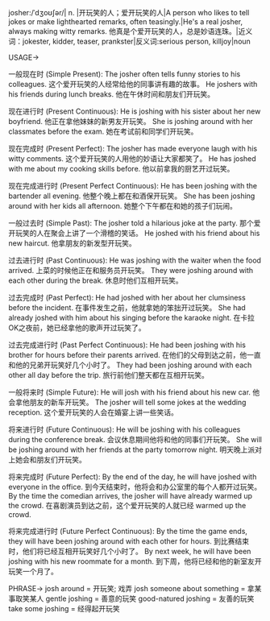 josher:/ˈdʒoʊʃər/| n. |开玩笑的人；爱开玩笑的人|A person who likes to tell jokes or make lighthearted remarks, often teasingly.|He's a real josher, always making witty remarks. 他真是个爱开玩笑的人，总是妙语连珠。|近义词：jokester, kidder, teaser, prankster|反义词:serious person, killjoy|noun

USAGE->

一般现在时 (Simple Present):
The josher often tells funny stories to his colleagues.  这个爱开玩笑的人经常给他的同事讲有趣的故事。
He joshers with his friends during lunch breaks. 他在午休时间和朋友们开玩笑。

现在进行时 (Present Continuous):
He is joshing with his sister about her new boyfriend. 他正在拿他妹妹的新男友开玩笑。
She is joshing around with her classmates before the exam. 她在考试前和同学们开玩笑。

现在完成时 (Present Perfect):
The josher has made everyone laugh with his witty comments.  这个爱开玩笑的人用他的妙语让大家都笑了。
He has joshed with me about my cooking skills before. 他以前拿我的厨艺开过玩笑。

现在完成进行时 (Present Perfect Continuous):
He has been joshing with the bartender all evening. 他整个晚上都在和酒保开玩笑。
She has been joshing around with her kids all afternoon. 她整个下午都在和她的孩子们玩闹。

一般过去时 (Simple Past):
The josher told a hilarious joke at the party.  那个爱开玩笑的人在聚会上讲了一个滑稽的笑话。
He joshed with his friend about his new haircut. 他拿朋友的新发型开玩笑。


过去进行时 (Past Continuous):
He was joshing with the waiter when the food arrived.  上菜的时候他正在和服务员开玩笑。
They were joshing around with each other during the break. 休息时他们互相开玩笑。

过去完成时 (Past Perfect):
He had joshed with her about her clumsiness before the incident.  在事件发生之前，他就拿她的笨拙开过玩笑。
She had already joshed with him about his singing before the karaoke night. 在卡拉OK之夜前，她已经拿他的歌声开过玩笑了。


过去完成进行时 (Past Perfect Continuous):
He had been joshing with his brother for hours before their parents arrived. 在他们的父母到达之前，他一直和他的兄弟开玩笑好几个小时了。
They had been joshing around with each other all day before the trip. 旅行前他们整天都在互相开玩笑。

一般将来时 (Simple Future):
He will josh with his friend about his new car. 他会拿他朋友的新车开玩笑。
The josher will tell some jokes at the wedding reception.  这个爱开玩笑的人会在婚宴上讲一些笑话。

将来进行时 (Future Continuous):
He will be joshing with his colleagues during the conference break.  会议休息期间他将和他的同事们开玩笑。
She will be joshing around with her friends at the party tomorrow night. 明天晚上派对上她会和朋友们开玩笑。

将来完成时 (Future Perfect):
By the end of the day, he will have joshed with everyone in the office.  到今天结束时，他将会和办公室里的每个人都开过玩笑。
By the time the comedian arrives, the josher will have already warmed up the crowd.  在喜剧演员到达之前，这个爱开玩笑的人就已经 warmed up the crowd.


将来完成进行时 (Future Perfect Continuous):
By the time the game ends, they will have been joshing around with each other for hours.  到比赛结束时，他们将已经互相开玩笑好几个小时了。
By next week, he will have been joshing with his new roommate for a month. 到下周，他将已经和他的新室友开玩笑一个月了。


PHRASE->
josh around =  开玩笑;  戏弄
josh someone about something =  拿某事取笑某人
gentle joshing =  善意的玩笑
good-natured joshing =  友善的玩笑
take some joshing =  经得起开玩笑


